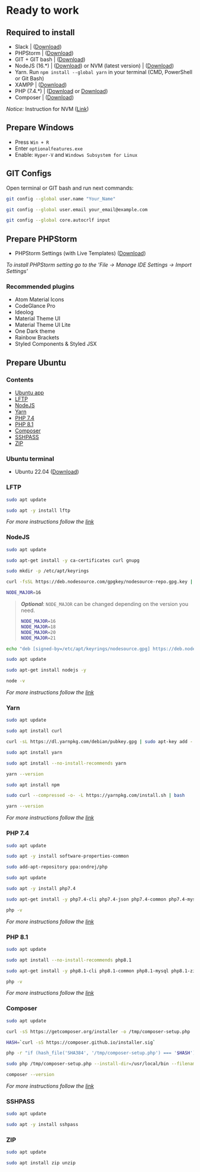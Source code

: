 # Ready to work

## Required to install

- Slack | ([Download](https://slack.com/downloads/windows))
- PHPStorm | ([Download](https://www.jetbrains.com/phpstorm/download/))
- GIT + GIT bash | ([Download](https://git-scm.com/downloads))
- NodeJS (16.*) | ([Download](https://nodejs.org/en/blog/release/v16.16.0/)) or NVM (latest version) | ([Download](https://github.com/coreybutler/nvm-windows/releases))
- Yarn. Run `npm install --global yarn` in your terminal (CMD, PowerShell or Git Bash)
- XAMPP | ([Download](https://www.apachefriends.org/download.html))
- PHP (7.4.*) | ([Download](https://windows.php.net/download/) or [Download](https://windows.php.net/downloads/releases/archives/))
- Composer | ([Download](https://getcomposer.org/download/))

_Notice:_ Instruction for NVM ([Link](https://github.com/coreybutler/nvm-windows))

## Prepare Windows

- Press `Win + R`
- Enter `optionalfeatures.exe`
- Enable: `Hyper-V` and `Windows Subsystem for Linux`

## GIT Configs

Open terminal or GIT bash and run next commands:

```bash
git config --global user.name "Your_Name"
```

```bash
git config --global user.email your_email@example.com
```

```bash
git config --global core.autocrlf input
```

## Prepare PHPStorm

-  PHPStorm Settings (with Live Templates) ([Download](https://drive.google.com/file/d/1XC8nwAMLlSwLr0vGjHoZV0YTEpDN_eJU/view?usp=sharing))

_To install PHPStorm setting go to the 'File -> Manage IDE Settings -> Import Settings'_

### Recommended plugins

- Atom Material Icons 
- CodeGlance Pro 
- Ideolog 
- Material Theme UI 
- Material Theme UI Lite 
- One Dark theme 
- Rainbow Brackets 
- Styled Components & Styled JSX

## Prepare Ubuntu 

### Contents

- [Ubuntu app](#ubuntu-terminal)
- [LFTP](#lftp)
- [NodeJS](#nodejs)
- [Yarn](#yarn)
- [PHP 7.4](#php-74)
- [PHP 8.1](#php-81)
- [Composer](#composer)
- [SSHPASS](#sshpass)
- [ZIP](#zip)

### Ubuntu terminal

- Ubuntu 22.04 ([Download](https://apps.microsoft.com/store/detail/ubuntu-22041-lts/9PN20MSR04DW?hl=uk-ua&gl=ua&rtc=1))

### LFTP

```bash
sudo apt update
```

```bash
sudo apt -y install lftp
```

_For more instructions follow the [link](https://installati.one/install-lftp-ubuntu-22-04/)_

### NodeJS

```bash
sudo apt update
```

```bash
sudo apt-get install -y ca-certificates curl gnupg
```

```bash
sudo mkdir -p /etc/apt/keyrings
```

```bash
curl -fsSL https://deb.nodesource.com/gpgkey/nodesource-repo.gpg.key | sudo gpg --dearmor -o /etc/apt/keyrings/nodesource.gpg
```

```bash
NODE_MAJOR=16
```

> ***Optional***: ``NODE_MAJOR`` can be changed depending on the version you need.
>
> ```sh
> NODE_MAJOR=16
> NODE_MAJOR=18
> NODE_MAJOR=20
> NODE_MAJOR=21
> ```

```bash
echo "deb [signed-by=/etc/apt/keyrings/nodesource.gpg] https://deb.nodesource.com/node_$NODE_MAJOR.x nodistro main" | sudo tee /etc/apt/sources.list.d/nodesource.list
```

```bash
sudo apt update
```

```bash
sudo apt-get install nodejs -y
```

```bash
node -v
```

_For more instructions follow the [link](https://www.digitalocean.com/community/tutorials/how-to-install-node-js-on-ubuntu-20-04)_

### Yarn

```bash
sudo apt update
```

```bash
sudo apt install curl
```

```bash
curl -sL https://dl.yarnpkg.com/debian/pubkey.gpg | sudo apt-key add -
```

```bash
sudo apt install yarn
```

```bash
sudo apt install --no-install-recommends yarn
```

```bash
yarn --version
```

```bash
sudo apt install npm
```

```bash
sudo curl --compressed -o- -L https://yarnpkg.com/install.sh | bash
```

```bash
yarn --version
```

_For more instructions follow the [link](https://linuxize.com/post/how-to-install-yarn-on-ubuntu-20-04/)_

### PHP 7.4

```bash
sudo apt update
```

```bash
sudo apt -y install software-properties-common
```

```bash
sudo add-apt-repository ppa:ondrej/php
```

```bash
sudo apt update
```

```bash
sudo apt -y install php7.4
```

```bash
sudo apt-get install -y php7.4-cli php7.4-json php7.4-common php7.4-mysql php7.4-zip php7.4-gd php7.4-mbstring php7.4-curl php7.4-xml php7.4-bcmath
```

```bash
php -v
```

_For more instructions follow the [link](https://www.digitalocean.com/community/tutorials/how-to-install-php-7-4-and-set-up-a-local-development-environment-on-ubuntu-20-04)_

### PHP 8.1

```bash
sudo apt update
```

```bash
sudo apt install --no-install-recommends php8.1
```

```bash
sudo apt-get install -y php8.1-cli php8.1-common php8.1-mysql php8.1-zip php8.1-gd php8.1-mbstring php8.1-curl php8.1-xml php8.1-bcmath
```

```bash
php -v
```

_For more instructions follow the [link](https://www.digitalocean.com/community/tutorials/how-to-install-php-8-1-and-set-up-a-local-development-environment-on-ubuntu-22-04)_

### Composer

```bash
sudo apt update
```

```bash
curl -sS https://getcomposer.org/installer -o /tmp/composer-setup.php
```

```bash
HASH=`curl -sS https://composer.github.io/installer.sig`
```

```bash
php -r "if (hash_file('SHA384', '/tmp/composer-setup.php') === '$HASH') { echo 'Installer verified'; } else { echo 'Installer corrupt'; unlink('composer-setup.php'); } echo PHP_EOL;"
```

```bash
sudo php /tmp/composer-setup.php --install-dir=/usr/local/bin --filename=composer
```

```bash
composer --version
```

_For more instructions follow the [link](https://www.digitalocean.com/community/tutorials/how-to-install-and-use-composer-on-ubuntu-20-04)_

### SSHPASS

```bash
sudo apt update
```

```bash
sudo apt -y install sshpass
```

### ZIP

```bash
sudo apt update
```

```bash
sudo apt install zip unzip
```
